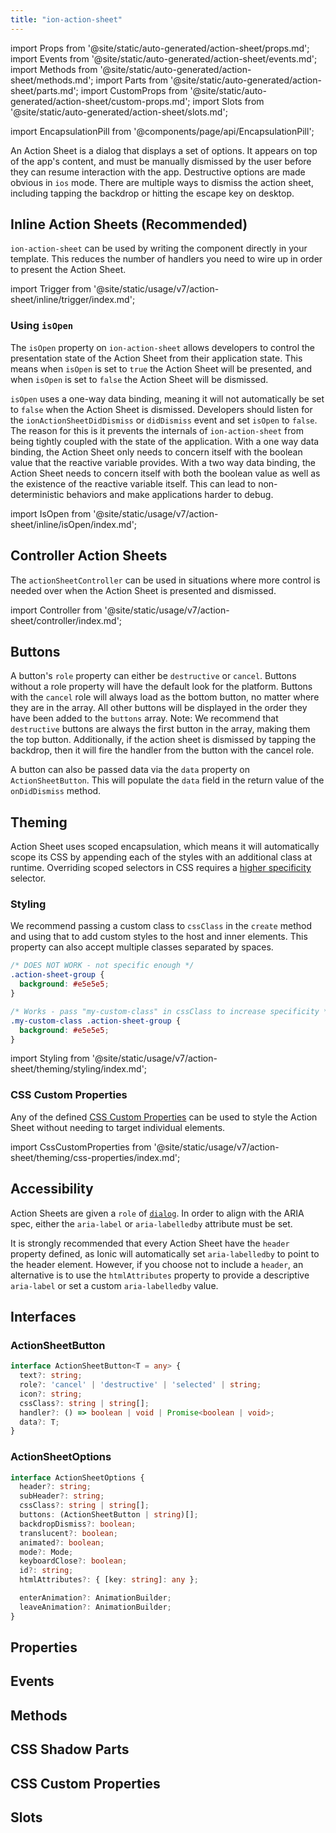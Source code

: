 ```yaml
---
title: "ion-action-sheet"
---
```

import Props from '@site/static/auto-generated/action-sheet/props.md';
import Events from '@site/static/auto-generated/action-sheet/events.md';
import Methods from '@site/static/auto-generated/action-sheet/methods.md';
import Parts from '@site/static/auto-generated/action-sheet/parts.md';
import CustomProps from '@site/static/auto-generated/action-sheet/custom-props.md';
import Slots from '@site/static/auto-generated/action-sheet/slots.md';

<head>
  <title>ion-action-sheet | Action Sheet Dialog for iOS and Android Apps</title>
  <meta name="description" content="Action Sheets are dialogs that display a set of options above app content and must be manually dismissed. Read to learn about use on iOS and Android devices." />
</head>

import EncapsulationPill from '@components/page/api/EncapsulationPill';

<EncapsulationPill type="scoped" />


An Action Sheet is a dialog that displays a set of options. It appears on top of the app's content, and must be manually dismissed by the user before they can resume interaction with the app. Destructive options are made obvious in `ios` mode. There are multiple ways to dismiss the action sheet, including tapping the backdrop or hitting the escape key on desktop.

## Inline Action Sheets (Recommended)

`ion-action-sheet` can be used by writing the component directly in your template. This reduces the number of handlers you need to wire up in order to present the Action Sheet.

import Trigger from '@site/static/usage/v7/action-sheet/inline/trigger/index.md';

<Trigger />

### Using `isOpen`

The `isOpen` property on `ion-action-sheet` allows developers to control the presentation state of the Action Sheet from their application state. This means when `isOpen` is set to `true` the Action Sheet will be presented, and when `isOpen` is set to `false` the Action Sheet will be dismissed.

`isOpen` uses a one-way data binding, meaning it will not automatically be set to `false` when the Action Sheet is dismissed. Developers should listen for the `ionActionSheetDidDismiss` or `didDismiss` event and set `isOpen` to `false`. The reason for this is it prevents the internals of `ion-action-sheet` from being tightly coupled with the state of the application. With a one way data binding, the Action Sheet only needs to concern itself with the boolean value that the reactive variable provides. With a two way data binding, the Action Sheet needs to concern itself with both the boolean value as well as the existence of the reactive variable itself. This can lead to non-deterministic behaviors and make applications harder to debug.

import IsOpen from '@site/static/usage/v7/action-sheet/inline/isOpen/index.md';

<IsOpen />

## Controller Action Sheets

The `actionSheetController` can be used in situations where more control is needed over when the Action Sheet is presented and dismissed.

import Controller from '@site/static/usage/v7/action-sheet/controller/index.md';

<Controller />

## Buttons

A button's `role` property can either be `destructive` or `cancel`. Buttons without a role property will have the default look for the platform. Buttons with the `cancel` role will always load as the bottom button, no matter where they are in the array. All other buttons will be displayed in the order they have been added to the `buttons` array. Note: We recommend that `destructive` buttons are always the first button in the array, making them the top button. Additionally, if the action sheet is dismissed by tapping the backdrop, then it will fire the handler from the button with the cancel role.

A button can also be passed data via the `data` property on `ActionSheetButton`. This will populate the `data` field in the return value of the `onDidDismiss` method.

## Theming

Action Sheet uses scoped encapsulation, which means it will automatically scope its CSS by appending each of the styles with an additional class at runtime. Overriding scoped selectors in CSS requires a [higher specificity](https://developer.mozilla.org/en-US/docs/Web/CSS/Specificity) selector.

### Styling

We recommend passing a custom class to `cssClass` in the `create` method and using that to add custom styles to the host and inner elements. This property can also accept multiple classes separated by spaces.

```css
/* DOES NOT WORK - not specific enough */
.action-sheet-group {
  background: #e5e5e5;
}

/* Works - pass "my-custom-class" in cssClass to increase specificity */
.my-custom-class .action-sheet-group {
  background: #e5e5e5;
}
```

import Styling from '@site/static/usage/v7/action-sheet/theming/styling/index.md';

<Styling />

### CSS Custom Properties

Any of the defined [CSS Custom Properties](#css-custom-properties-1) can be used to style the Action Sheet without needing to target individual elements.

import CssCustomProperties from '@site/static/usage/v7/action-sheet/theming/css-properties/index.md';

<CssCustomProperties />

## Accessibility

Action Sheets are given a `role` of [`dialog`](https://developer.mozilla.org/en-US/docs/Web/Accessibility/ARIA/Roles/dialog_role). In order to align with the ARIA spec, either the `aria-label` or `aria-labelledby` attribute must be set.

It is strongly recommended that every Action Sheet have the `header` property defined, as Ionic will automatically set `aria-labelledby` to point to the header element. However, if you choose not to include a `header`, an alternative is to use the `htmlAttributes` property to provide a descriptive `aria-label` or set a custom `aria-labelledby` value.

## Interfaces

### ActionSheetButton

```typescript
interface ActionSheetButton<T = any> {
  text?: string;
  role?: 'cancel' | 'destructive' | 'selected' | string;
  icon?: string;
  cssClass?: string | string[];
  handler?: () => boolean | void | Promise<boolean | void>;
  data?: T;
}
```

### ActionSheetOptions

```typescript
interface ActionSheetOptions {
  header?: string;
  subHeader?: string;
  cssClass?: string | string[];
  buttons: (ActionSheetButton | string)[];
  backdropDismiss?: boolean;
  translucent?: boolean;
  animated?: boolean;
  mode?: Mode;
  keyboardClose?: boolean;
  id?: string;
  htmlAttributes?: { [key: string]: any };

  enterAnimation?: AnimationBuilder;
  leaveAnimation?: AnimationBuilder;
}
```

## Properties
<Props />

## Events
<Events />

## Methods
<Methods />

## CSS Shadow Parts
<Parts />

## CSS Custom Properties
<CustomProps />

## Slots
<Slots />